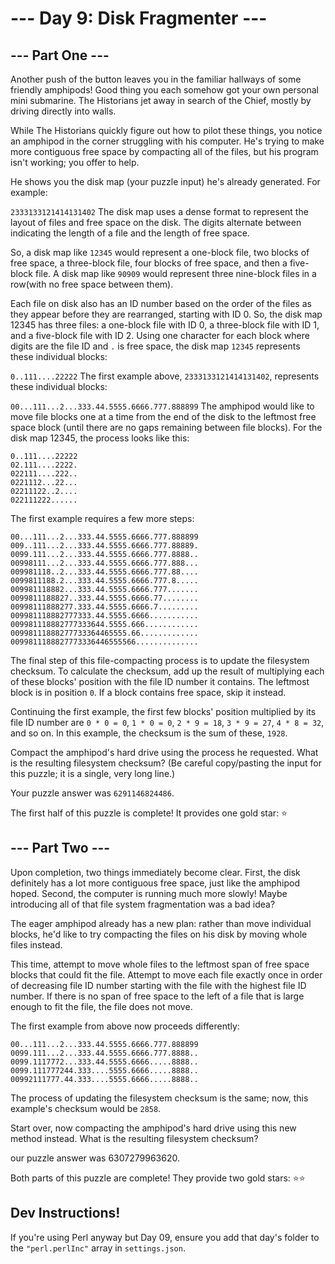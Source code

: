 # --- Day 9: Disk Fragmenter ---
## --- Part One ---
Another push of the button leaves you in the familiar hallways of some friendly amphipods!
Good thing you each somehow got your own personal mini submarine. The Historians jet away in search of the Chief, mostly by driving directly into walls.

While The Historians quickly figure out how to pilot these things,
you notice an amphipod in the corner struggling with his computer.
He's trying to make more contiguous free space by compacting all of the files,
but his program isn't working; you offer to help.

He shows you the disk map (your puzzle input) he's already generated. For example:

`2333133121414131402`
The disk map uses a dense format to represent the layout of files and free space on the disk.
The digits alternate between indicating the length of a file and the length of free space.

So, a disk map like `12345` would represent a one-block file, two blocks of free space,
a three-block file, four blocks of free space, and then a five-block file.
A disk map like `90909` would represent three nine-block files in a row(with no free space between them).

Each file on disk also has an ID number based on the order of the files
as they appear before they are rearranged, starting with ID 0.
So, the disk map 12345 has three files:
a one-block file with ID 0, a three-block file with ID 1, and a five-block file with ID 2.
Using one character for each block where digits are the file ID and `.` is free space,
the disk map `12345` represents these individual blocks:

`0..111....22222`
The first example above, `2333133121414131402`, represents these individual blocks:

`00...111...2...333.44.5555.6666.777.888899`
The amphipod would like to move file blocks one at a time from the end of the disk
to the leftmost free space block (until there are no gaps remaining between file blocks).
For the disk map 12345, the process looks like this:
```
0..111....22222
02.111....2222.
022111....222..
0221112...22...
02211122..2....
022111222......
```

The first example requires a few more steps:
```
00...111...2...333.44.5555.6666.777.888899
009..111...2...333.44.5555.6666.777.88889.
0099.111...2...333.44.5555.6666.777.8888..
00998111...2...333.44.5555.6666.777.888...
009981118..2...333.44.5555.6666.777.88....
0099811188.2...333.44.5555.6666.777.8.....
009981118882...333.44.5555.6666.777.......
0099811188827..333.44.5555.6666.77........
00998111888277.333.44.5555.6666.7.........
009981118882777333.44.5555.6666...........
009981118882777333644.5555.666............
00998111888277733364465555.66.............
0099811188827773336446555566..............
```

The final step of this file-compacting process is to update the filesystem checksum.
To calculate the checksum, add up the result of multiplying each of these blocks' position with the file ID number it contains.
The leftmost block is in position `0`. If a block contains free space, skip it instead.

Continuing the first example, the first few blocks' position multiplied by its file ID number
are `0 * 0 = 0`, `1 * 0 = 0`, `2 * 9 = 18`, `3 * 9 = 27`, `4 * 8 = 32`, and so on.
In this example, the checksum is the sum of these, `1928`.

Compact the amphipod's hard drive using the process he requested.
What is the resulting filesystem checksum?
(Be careful copy/pasting the input for this puzzle; it is a single, very long line.)

Your puzzle answer was `6291146824486`.

The first half of this puzzle is complete! It provides one gold star: ⭐

## --- Part Two ---
Upon completion, two things immediately become clear.
First, the disk definitely has a lot more contiguous free space, just like the amphipod hoped.
Second, the computer is running much more slowly!
Maybe introducing all of that file system fragmentation was a bad idea?

The eager amphipod already has a new plan: rather than move individual blocks,
he'd like to try compacting the files on his disk by moving whole files instead.

This time, attempt to move whole files to the leftmost span of free space blocks that could fit the file.
Attempt to move each file exactly once in order of decreasing file ID number
starting with the file with the highest file ID number.
If there is no span of free space to the left of a file that is large enough to fit the file,
the file does not move.

The first example from above now proceeds differently:
```
00...111...2...333.44.5555.6666.777.888899
0099.111...2...333.44.5555.6666.777.8888..
0099.1117772...333.44.5555.6666.....8888..
0099.111777244.333....5555.6666.....8888..
00992111777.44.333....5555.6666.....8888..
```

The process of updating the filesystem checksum is the same;
now, this example's checksum would be `2858`.

Start over, now compacting the amphipod's hard drive using this new method instead.
What is the resulting filesystem checksum?

our puzzle answer was 6307279963620.

Both parts of this puzzle are complete! They provide two gold stars: ⭐⭐

## Dev Instructions!
If you're using Perl anyway but Day 09, ensure you add that day's folder to the `"perl.perlInc"` array in `settings.json`.

